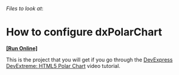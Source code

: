 <!-- default file list -->
*Files to look at*:

<!-- default file list end -->
# How to configure dxPolarChart
<!-- run online -->
**[[Run Online]](https://codecentral.devexpress.com/t190921/)**
<!-- run online end -->


This is the project that you will get if you go through the <a href="http://www.youtube.com/watch?v=mcaID_EYLOo&list=PL8h4jt35t1wi-vjk5uiuGXbKe7v9syAIB&index=27">DevExpress DevExtreme: HTML5 Polar Chart</a> video tutorial.

<br/>



